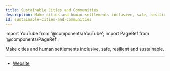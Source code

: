 ```yaml
---
title: Sustainable Cities and Communities
description: Make cities and human settlements inclusive, safe, resilient and sustainable.
id: sustainable-cities-and-communities
---
```


import YouTube from '@components/YouTube';
import PageRef from '@components/PageRef';

Make cities and human settlements inclusive, safe, resilient and sustainable.

---

- [Website](https://sdgs.un.org/goals/goal11)
